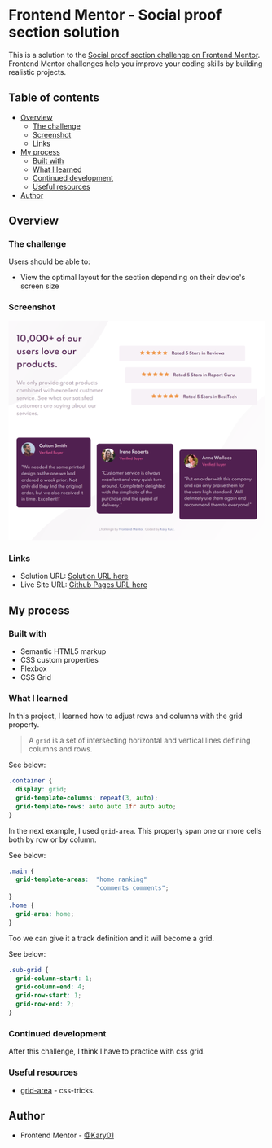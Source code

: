 # Frontend Mentor - Social proof section solution

This is a solution to the [Social proof section challenge on Frontend Mentor](https://www.frontendmentor.io/challenges/social-proof-section-6e0qTv_bA). Frontend Mentor challenges help you improve your coding skills by building realistic projects. 

## Table of contents

- [Overview](#overview)
  - [The challenge](#the-challenge)
  - [Screenshot](#screenshot)
  - [Links](#links)
- [My process](#my-process)
  - [Built with](#built-with)
  - [What I learned](#what-i-learned)
  - [Continued development](#continued-development)
  - [Useful resources](#useful-resources)
- [Author](#author)

## Overview

### The challenge

Users should be able to:

- View the optimal layout for the section depending on their device's screen size

### Screenshot

![](./screenshot-desktop.png)

### Links

- Solution URL: [Solution URL here](https://www.frontendmentor.io/solutions/social-proof-section-solution-rJ2K7i8Vc)
- Live Site URL: [Github Pages URL here](https://kary01.github.io/challenge-social-proof-section/)

## My process

### Built with

- Semantic HTML5 markup
- CSS custom properties
- Flexbox
- CSS Grid

### What I learned

In this project, I learned how to adjust rows and columns with the grid property.

>A `grid` is a set of intersecting horizontal and vertical lines defining columns and rows.

See below:

```css
.container {
  display: grid;
  grid-template-columns: repeat(3, auto);
  grid-template-rows: auto auto 1fr auto auto;
}
```

In the next example, I used `grid-area`.
This property span one or more cells both by row or by column.

See below:

```css
.main {
  grid-template-areas:  "home ranking"
                        "comments comments";
}
.home {
  grid-area: home;
}
```

Too we can give it a track definition and it will become a grid.

See below:

```css
.sub-grid {
  grid-column-start: 1;
  grid-column-end: 4;
  grid-row-start: 1;
  grid-row-end: 2;
}
```

### Continued development

After this challenge, I think I have to practice with css grid.

### Useful resources

- [grid-area](https://css-tricks.com/snippets/css/complete-guide-grid/) - css-tricks.

## Author

- Frontend Mentor - [@Kary01](https://www.frontendmentor.io/profile/Kary01)
